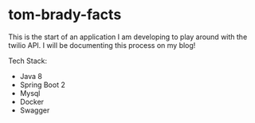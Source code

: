 # tom-brady-facts
This is the start of an application I am developing to play around with the twilio API. I will be documenting this process on my blog! 

Tech Stack:

- Java 8
- Spring Boot 2
- Mysql 
- Docker
- Swagger

